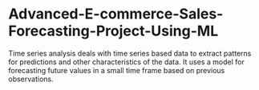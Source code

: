 # Advanced-E-commerce-Sales-Forecasting-Project-Using-ML
Time series analysis deals with time series based data to extract patterns for predictions and other characteristics of the data. It uses a model for forecasting future values in a small time frame based on previous observations. 
